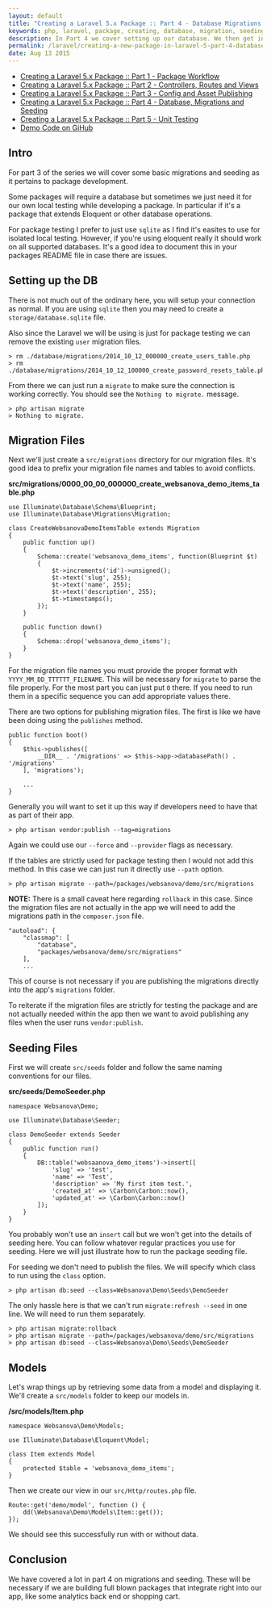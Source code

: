 ```yaml
---
layout: default
title: "Creating a Laravel 5.x Package :: Part 4 - Database Migrations and Seeding"
keywords: php, laravel, package, creating, database, migration, seeding, models, websanova
description: In Part 4 we cover setting up our database. We then get into migrations and seeding data between our package and an app.
permalink: /laravel/creating-a-new-package-in-laravel-5-part-4-database-migrations-and-seeding.html
date: Aug 13 2015
---
```


* [Creating a Laravel 5.x Package :: Part 1 - Package Workflow](/creating-a-new-package-in-laravel-5-part-1-package-workflow)
* [Creating a Laravel 5.x Package :: Part 2 - Controllers, Routes and Views](/creating-a-new-package-in-laravel-5-part-2-controllers-routes-and-views)
* [Creating a Laravel 5.x Package :: Part 3 - Config and Asset Publishing](/creating-a-new-package-in-laravel-5-part-3-config-and-asset-publishing)
* [Creating a Laravel 5.x Package :: Part 4 - Database, Migrations and Seeding](/creating-a-new-package-in-laravel-5-part-4-database-migrations-and-seeding)
* [Creating a Laravel 5.x Package :: Part 5 - Unit Testing](/creating-a-new-package-in-laravel-5-part-5-unit-testing)
* [Demo Code on GiHub](https://github.com/websanova/laravel-demo)

## Intro

For part 3 of the series we will cover some basic migrations and seeding as it pertains to package development.

Some packages will require a database but sometimes we just need it for our own local testing while developing a package. In particular if it's a package that extends Eloquent or other database operations.

For package testing I prefer to just use `sqlite` as I find it's easites to use for isolated local testing. However, if you're using eloquent really it should work on all supported databases. It's a good idea to document this in your packages README file in case there are issues.

## Setting up the DB

There is not much out of the ordinary here, you will setup your connection as normal. If you are using `sqlite` then you may need to create a `storage/database.sqlite` file.

Also since the Laravel we will be using is just for package testing we can remove the existing `user` migration files.

~~~
> rm ./database/migrations/2014_10_12_000000_create_users_table.php
> rm ./database/migrations/2014_10_12_100000_create_password_resets_table.php
~~~

From there we can just run a `migrate` to make sure the connection is working correctly. You should see the `Nothing to migrate.` message.

~~~
> php artisan migrate
> Nothing to migrate.
~~~

## Migration Files

Next we'll just create a `src/migrations` directory for our migration files. It's good idea to prefix your migration file names and tables to avoid conflicts.

**src/migrations/0000_00_00_000000_create_websanova_demo_items_table.php**
~~~
use Illuminate\Database\Schema\Blueprint;
use Illuminate\Database\Migrations\Migration;

class CreateWebsanovaDemoItemsTable extends Migration
{
	public function up()
	{
		Schema::create('websanova_demo_items', function(Blueprint $t)
		{
			$t->increments('id')->unsigned();
			$t->text('slug', 255);
			$t->text('name', 255);
			$t->text('description', 255);
			$t->timestamps();
		});
	}

	public function down()
	{
		Schema::drop('websanova_demo_items');
	}
}
~~~

For the migration file names you must provide the proper format with `YYYY_MM_DD_TTTTTT_FILENAME`. This will be necessary for `migrate` to parse the file properly. For the most part you can just put `0` there. If you need to run them in a specific sequence you can add appropriate values there.

There are two options for publishing migration files. The first is like we have been doing using the `publishes` method.

~~~
public function boot()
{
    $this->publishes([
        __DIR__ . '/migrations' => $this->app->databasePath() . '/migrations'
    ], 'migrations');

    ...
}
~~~

Generally you will want to set it up this way if developers need to have that as part of their app. 

~~~
> php artisan vendor:publish --tag=migrations
~~~

Again we could use our `--force` and `--provider` flags as necessary.

If the tables are strictly used for package testing then I would not add this method. In this case we can just run it directly use `--path` option.

~~~
> php artisan migrate --path=/packages/websanova/demo/src/migrations
~~~

**NOTE:** There is a small caveat here regarding `rollback` in this case. Since the migration files are not actually in the app we will need to add the migrations path in the `composer.json` file.

~~~
"autoload": {
    "classmap": [
        "database",
        "packages/websanova/demo/src/migrations"
    ],
    ...
~~~

This of course is not necessary if you are publishing the migrations directly into the app's `migrations` folder.

To reiterate if the migration files are strictly for testing the package and are not actually needed within the app then we want to avoid publishing any files when the user runs `vendor:publish`.

## Seeding Files

First we will create `src/seeds` folder and follow the same naming conventions for our files.

**src/seeds/DemoSeeder.php**
~~~
namespace Websanova\Demo;

use Illuminate\Database\Seeder;

class DemoSeeder extends Seeder
{
    public function run()
    {
        DB::table('websaanova_demo_items')->insert([
        	'slug' => 'test',
        	'name' => 'Test',
        	'description' => 'My first item test.',
        	'created_at' => \Carbon\Carbon::now(),
            'updated_at' => \Carbon\Carbon::now()
        ]);
    }
}
~~~

You probably won't use an `insert` call but we won't get into the details of seeding here. You can follow whatever regular practices you use for seeding. Here we will just illustrate how to run the package seeding file.

For seeding we don't need to publish the files. We will specify which class to run using the `class` option.

~~~
> php artisan db:seed --class=Websanova\Demo\Seeds\DemoSeeder
~~~

The only hassle here is that we can't run `migrate:refresh --seed` in one line. We will need to run them separately.

~~~
> php artisan migrate:rollback
> php artisan migrate --path=/packages/websanova/demo/src/migrations
> php artisan db:seed --class=Websanova\Demo\Seeds\DemoSeeder
~~~

## Models

Let's wrap things up by retrieving some data from a model and displaying it. We'll create a `src/models` folder to keep our models in.

**/src/models/Item.php**
~~~
namespace Websanova\Demo\Models;

use Illuminate\Database\Eloquent\Model;

class Item extends Model
{
    protected $table = 'websanova_demo_items';
}
~~~

Then we create our view in our `src/Http/routes.php` file.

~~~
Route::get('demo/model', function () {
	dd(\Websanova\Demo\Models\Item::get());
});
~~~

We should see this successfully run with or without data.

## Conclusion

We have covered a lot in part 4 on migrations and seeding. These will be necessary if we are building full blown packages that integrate right into our app, like some analytics back end or shopping cart.